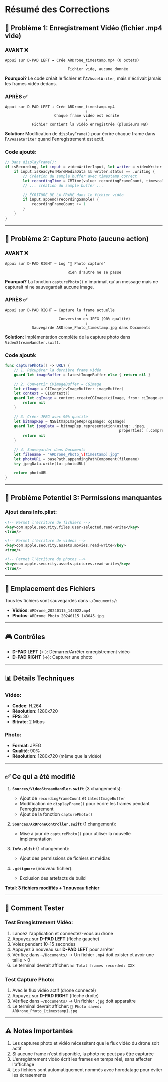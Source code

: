 # Résumé des Corrections

## 🎥 Problème 1: Enregistrement Vidéo (fichier .mp4 vide)

### AVANT ❌
```
Appui sur D-PAD LEFT → Crée ARDrone_timestamp.mp4 (0 octets)
                                    ↓
                            Fichier vide, aucune donnée
```

**Pourquoi?** Le code créait le fichier et l'`AVAssetWriter`, mais n'écrivait jamais les frames vidéo dedans.

### APRÈS ✅
```
Appui sur D-PAD LEFT → Crée ARDrone_timestamp.mp4
                                    ↓
                      Chaque frame vidéo est écrite
                                    ↓
            Fichier contient la vidéo enregistrée (plusieurs MB)
```

**Solution:** Modification de `displayFrame()` pour écrire chaque frame dans l'`AVAssetWriter` quand l'enregistrement est actif.

### Code ajouté:
```swift
// Dans displayFrame():
if isRecording, let input = videoWriterInput, let writer = videoWriter {
    if input.isReadyForMoreMediaData && writer.status == .writing {
        // Création du sample buffer avec timestamp correct
        let recordingTime = CMTime(value: recordingFrameCount, timescale: 30)
        // ... création du sample buffer ...
        
        // ÉCRITURE DE LA FRAME dans le fichier vidéo
        if input.append(recordingSample) {
            recordingFrameCount += 1
        }
    }
}
```

---

## 📸 Problème 2: Capture Photo (aucune action)

### AVANT ❌
```
Appui sur D-PAD RIGHT → Log "📸 Photo capture"
                                    ↓
                            Rien d'autre ne se passe
```

**Pourquoi?** La fonction `capturePhoto()` n'imprimait qu'un message mais ne capturait ni ne sauvegardait aucune image.

### APRÈS ✅
```
Appui sur D-PAD RIGHT → Capture la frame actuelle
                                    ↓
                        Conversion en JPEG (90% qualité)
                                    ↓
            Sauvegarde ARDrone_Photo_timestamp.jpg dans Documents
```

**Solution:** Implémentation complète de la capture photo dans `VideoStreamHandler.swift`.

### Code ajouté:
```swift
func capturePhoto() -> URL? {
    // 1. Récupérer la dernière frame vidéo
    guard let imageBuffer = latestImageBuffer else { return nil }
    
    // 2. Convertir CVImageBuffer → CGImage
    let ciImage = CIImage(cvImageBuffer: imageBuffer)
    let context = CIContext()
    guard let cgImage = context.createCGImage(ciImage, from: ciImage.extent) else {
        return nil
    }
    
    // 3. Créer JPEG avec 90% qualité
    let bitmapRep = NSBitmapImageRep(cgImage: cgImage)
    guard let jpegData = bitmapRep.representation(using: .jpeg, 
                                                   properties: [.compressionFactor: 0.9]) else {
        return nil
    }
    
    // 4. Sauvegarder dans Documents
    let filename = "ARDrone_Photo_\(timestamp).jpg"
    let photoURL = basePath.appendingPathComponent(filename)
    try jpegData.write(to: photoURL)
    
    return photoURL
}
```

---

## 🔐 Problème Potentiel 3: Permissions manquantes

### Ajout dans Info.plist:
```xml
<!-- Permet l'écriture de fichiers -->
<key>com.apple.security.files.user-selected.read-write</key>
<true/>

<!-- Permet l'écriture de vidéos -->
<key>com.apple.security.assets.movies.read-write</key>
<true/>

<!-- Permet l'écriture de photos -->
<key>com.apple.security.assets.pictures.read-write</key>
<true/>
```

---

## 📁 Emplacement des Fichiers

Tous les fichiers sont sauvegardés dans `~/Documents/`:

- **Vidéos**: `ARDrone_20240115_143022.mp4`
- **Photos**: `ARDrone_Photo_20240115_143045.jpg`

---

## 🎮 Contrôles

- **D-PAD LEFT** (←): Démarrer/Arrêter enregistrement vidéo
- **D-PAD RIGHT** (→): Capturer une photo

---

## 📊 Détails Techniques

### Vidéo:
- **Codec**: H.264
- **Résolution**: 1280x720
- **FPS**: 30
- **Bitrate**: 2 Mbps

### Photo:
- **Format**: JPEG
- **Qualité**: 90%
- **Résolution**: 1280x720 (même que la vidéo)

---

## ✅ Ce qui a été modifié

1. **`Sources/VideoStreamHandler.swift`** (3 changements):
   - Ajout de `recordingFrameCount` et `latestImageBuffer`
   - Modification de `displayFrame()` pour écrire les frames pendant l'enregistrement
   - Ajout de la fonction `capturePhoto()`

2. **`Sources/ARDroneController.swift`** (1 changement):
   - Mise à jour de `capturePhoto()` pour utiliser la nouvelle implémentation

3. **`Info.plist`** (1 changement):
   - Ajout des permissions de fichiers et médias

4. **`.gitignore`** (nouveau fichier):
   - Exclusion des artefacts de build

**Total: 3 fichiers modifiés + 1 nouveau fichier**

---

## 🧪 Comment Tester

### Test Enregistrement Vidéo:
1. Lancez l'application et connectez-vous au drone
2. Appuyez sur **D-PAD LEFT** (flèche gauche)
3. Volez pendant 10-15 secondes
4. Appuyez à nouveau sur **D-PAD LEFT** pour arrêter
5. Vérifiez dans `~/Documents/` → Un fichier `.mp4` doit exister et avoir une taille > 0
6. Le terminal devrait afficher: `📊 Total frames recorded: XXX`

### Test Capture Photo:
1. Avec le flux vidéo actif (drone connecté)
2. Appuyez sur **D-PAD RIGHT** (flèche droite)
3. Vérifiez dans `~/Documents/` → Un fichier `.jpg` doit apparaître
4. Le terminal devrait afficher: `📸 Photo saved: ARDrone_Photo_[timestamp].jpg`

---

## ⚠️ Notes Importantes

1. Les captures photo et vidéo nécessitent que le flux vidéo du drone soit actif
2. Si aucune frame n'est disponible, la photo ne peut pas être capturée
3. L'enregistrement vidéo écrit les frames en temps réel, sans affecter l'affichage
4. Les fichiers sont automatiquement nommés avec horodatage pour éviter les écrasements
